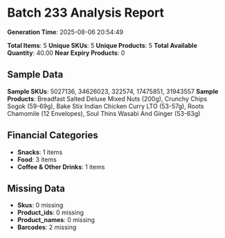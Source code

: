 # Batch 233 Analysis Report

**Generation Time**: 2025-08-06 20:54:49

**Total Items**: 5
**Unique SKUs**: 5
**Unique Products**: 5
**Total Available Quantity**: 40.00
**Near Expiry Products**: 0

## Sample Data
**Sample SKUs**: 5027136, 34626023, 322574, 17475851, 31943557
**Sample Products**: Breadfast Salted Deluxe Mixed Nuts (200g), Crunchy Chips Sogok (59-69g), Bake Stix Indian Chicken Curry LTO (53-57g), Roots Chamomile (12 Envelopes), Soul Thins Wasabi And Ginger (53-63g)

## Financial Categories
- **Snacks**: 1 items
- **Food**: 3 items
- **Coffee & Other Drinks**: 1 items

## Missing Data
- **Skus**: 0 missing
- **Product_ids**: 0 missing
- **Product_names**: 0 missing
- **Barcodes**: 2 missing
